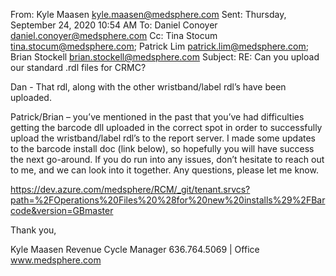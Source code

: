 From: Kyle Maasen <kyle.maasen@medsphere.com> 
Sent: Thursday, September 24, 2020 10:54 AM
To: Daniel Conoyer <daniel.conoyer@medsphere.com>
Cc: Tina Stocum <tina.stocum@medsphere.com>; Patrick Lim <patrick.lim@medsphere.com>; Brian Stockell <brian.stockell@medsphere.com>
Subject: RE: Can you upload our standard .rdl files for CRMC? 

Dan - That rdl, along with the other wristband/label rdl’s have been uploaded.

Patrick/Brian – you’ve mentioned in the past that you’ve had difficulties getting the barcode dll uploaded in the correct spot in order to successfully upload the wristband/label rdl’s to the report server.  I made some updates to the barcode install doc (link below), so hopefully you will have success the next go-around.  If you do run into any issues, don’t hesitate to reach out to me, and we can look into it together.  Any questions, please let me know.

https://dev.azure.com/medsphere/RCM/_git/tenant.srvcs?path=%2FOperations%20Files%20%28for%20new%20installs%29%2FBarcode&version=GBmaster

Thank you,

Kyle Maasen
Revenue Cycle Manager
636.764.5069 | Office
www.medsphere.com
